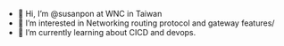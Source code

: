 - 👋 Hi, I’m @susanpon at WNC in Taiwan
- 👀 I’m interested in Networking routing protocol and gateway features/
- 🌱 I’m currently learning about CICD and devops.


<!---
susanpon/susanpon is a ✨ special ✨ repository because its `README.md` (this file) appears on your GitHub profile.
You can click the Preview link to take a look at your changes.
--->
